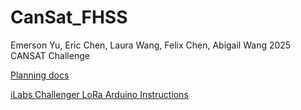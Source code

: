 # CanSat_FHSS

Emerson Yu, Eric Chen, Laura Wang, Felix Chen, Abigail Wang 
2025 CANSAT Challenge

[Planning docs](https://docs.google.com/document/d/1MWvprdy5hOso3SKzYja1NHJCYJQGyqssOs6syBZcnVY/edit?usp=sharing)

[iLabs Challenger LoRa Arduino Instructions](https://ilabs.se/getting-your-challenger-rp2040-board-up-and-running-with-the-arduino-ide/)